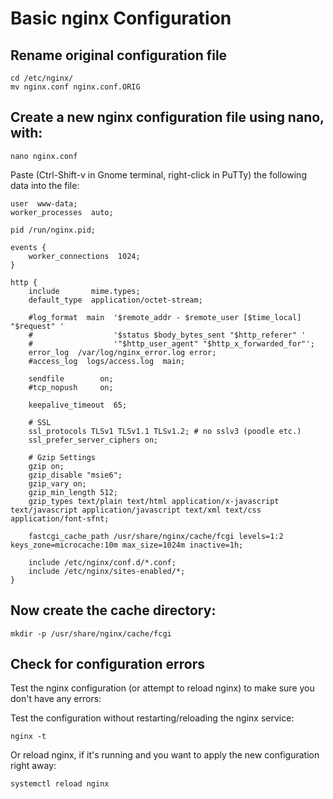 # Basic nginx Configuration


## Rename original configuration file

    cd /etc/nginx/
    mv nginx.conf nginx.conf.ORIG


## Create a new nginx configuration file using nano, with:
    nano nginx.conf

Paste (Ctrl-Shift-v in Gnome terminal, right-click in PuTTy) the following data into the file:


    user  www-data;
    worker_processes  auto;

    pid /run/nginx.pid;

    events {
        worker_connections  1024;
    }

    http {
        include       mime.types;
        default_type  application/octet-stream;

        #log_format  main  '$remote_addr - $remote_user [$time_local] "$request" '
        #                  '$status $body_bytes_sent "$http_referer" '
        #                  '"$http_user_agent" "$http_x_forwarded_for"';
        error_log  /var/log/nginx_error.log error;
        #access_log  logs/access.log  main;

        sendfile        on;
        #tcp_nopush     on;

        keepalive_timeout  65;

        # SSL
        ssl_protocols TLSv1 TLSv1.1 TLSv1.2; # no sslv3 (poodle etc.)
        ssl_prefer_server_ciphers on;

        # Gzip Settings
        gzip on;
        gzip_disable "msie6";
        gzip_vary on;
        gzip_min_length 512;
        gzip_types text/plain text/html application/x-javascript text/javascript application/javascript text/xml text/css application/font-sfnt;

        fastcgi_cache_path /usr/share/nginx/cache/fcgi levels=1:2 keys_zone=microcache:10m max_size=1024m inactive=1h;

        include /etc/nginx/conf.d/*.conf;
        include /etc/nginx/sites-enabled/*;
    }



## Now create the cache directory:

    mkdir -p /usr/share/nginx/cache/fcgi

## Check for configuration errors

Test the nginx configuration (or attempt to reload nginx) to make sure you don't have any errors:

Test the configuration without restarting/reloading the nginx service:

```
nginx -t
```


Or reload nginx, if it's running and you want to apply the new configuration right away:

```
systemctl reload nginx
```
